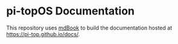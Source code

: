 # pi-topOS Documentation

This repository uses [mdBook](https://github.com/rust-lang/mdBook) to build
the documentation hosted at https://pi-top.github.io/docs/.

